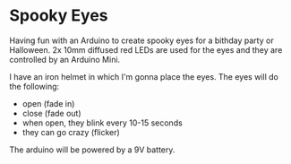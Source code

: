 # Spooky Eyes

Having fun with an Arduino to create spooky eyes for a bithday party or Halloween.
2x 10mm diffused red LEDs are used for the eyes and they are controlled by an Arduino Mini.

I have an iron helmet in which I'm gonna place the eyes. The eyes will do the following:
- open (fade in)
- close (fade out)
- when open, they blink every 10-15 seconds
- they can go crazy (flicker)

The arduino will be powered by a 9V battery.
